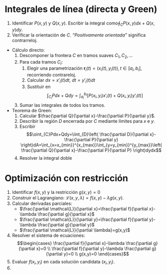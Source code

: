 # Integrales de línea (directa y Green)
1. Identificar $P(x,y)$ y $Q(x,y)$. Escribir la integral como$\oint_{C}P(x,y)dx+Q(x,y)dy$.
2. Verificar la orientación de $C$. *“Positivamente orientada”* significa contrarreloj.
- Cálculo directo:
	1. Descomponer la frontera $C$ en tramos suaves $C_{1},C_{2},\dots$
	2. Para cada tramos $C_{i}$:
		1. Elegir una parametrización $\mathbf{r}_{i}(t)=(x_{i}(t),y_{i}(t)),t\in[a_{i},b_{i}]$, recorriendo contrareloj.
		2. Calcular $dx=x'_{i}(t)dt,\ dt=y'_{i}(t)dt$
		3. Sustituir en 
			$$\int_{C_{i}}Pdx+Qdy=\int_{a_{i}}^{b_{i}}[P(x_{i},y_{i})x'_{i}(t)+Q(x_{i},y_{i})y'_{i}(t)]$$
	3. Sumar las integrales de todos los tramos.
- Teorema de Green:
	1. Calcular $\frac{\partial Q}{\partial x}-\frac{\partial P}{\partial y}$.
	2. Describir la región $D$ encerrada por $C$ mediante límites para $x$ e $y$.
	3. Escribir
		$$\oint_{C}Pdx+Qdy=\iint_{D}\left( \frac{\partial D}{\partial x}-\frac{\partial P}{\partial y} \right)dA=\int_{x=x_{min}}^{x_{max}}\int_{y=y_{min}}^{y_{max}}\left( \frac{\partial Q}{\partial x}-\frac{\partial P}{\partial P} \right)dydx$$
	4. Resolver la integral doble

# Optimización con restricción
1. Identificar $f(x,y)$ y la restricción $g(x,y)=0$ 
2. Construir el Lagrangiano: $\mathcal{L}(x,y,\lambda)=f(x,y)-\lambda g(x,y)$.
3. Calcular derivadas parciales:
	- $\frac{\partial \mathcal{L}}{\partial x}=\frac{\partial f}{\partial x}-\lambda \frac{\partial g}{\partial x}$
	-  $\frac{\partial \mathcal{L}}{\partial y}=\frac{\partial f}{\partial y}-\lambda \frac{\partial g}{\partial y}$
	-  $\frac{\partial \mathcal{L}}{\partial \lambda}=g(x,y)$
4. Resolver el sistema de ecuaciones:
	$$\begin{cases}
\frac{\partial f}{\partial x}-\lambda \frac{\partial g}{\partial x}=0 \\
\frac{\partial f}{\partial y}-\lambda \frac{\partial g}{\partial y}=0 \\
g(x,y)=0
\end{cases}$$
5. Evaluar $f(x_{i},y_{i})$ en cada solución candidata $(x_{i},y_{i})$.
6. 